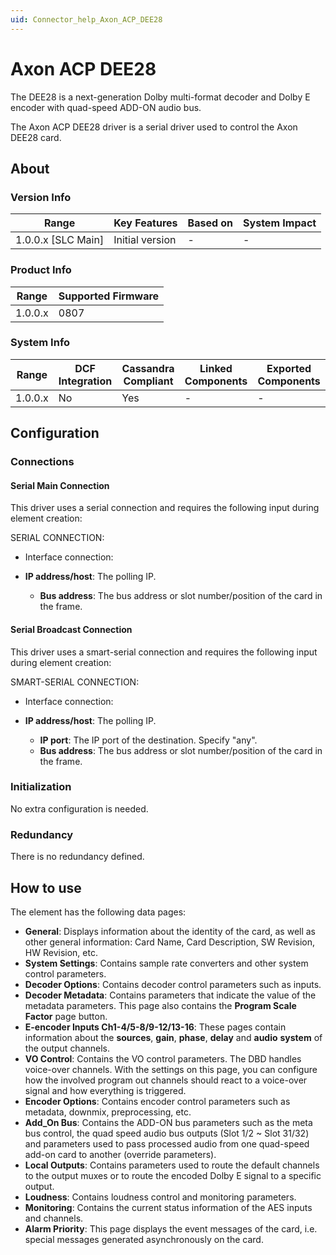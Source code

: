```yaml
---
uid: Connector_help_Axon_ACP_DEE28
---
```


# Axon ACP DEE28

The DEE28 is a next-generation Dolby multi-format decoder and Dolby E encoder with quad-speed ADD-ON audio bus.

The Axon ACP DEE28 driver is a serial driver used to control the Axon DEE28 card.

## About

### Version Info

| **Range**            | **Key Features** | **Based on** | **System Impact** |
|----------------------|------------------|--------------|-------------------|
| 1.0.0.x \[SLC Main\] | Initial version  | \-           | \-                |

### Product Info

| **Range** | **Supported Firmware** |
|-----------|------------------------|
| 1.0.0.x   | 0807                   |

### System Info

| **Range** | **DCF Integration** | **Cassandra Compliant** | **Linked Components** | **Exported Components** |
|-----------|---------------------|-------------------------|-----------------------|-------------------------|
| 1.0.0.x   | No                  | Yes                     | \-                    | \-                      |

## Configuration

### Connections

#### Serial Main Connection

This driver uses a serial connection and requires the following input during element creation:

SERIAL CONNECTION:

- Interface connection:

- **IP address/host**: The polling IP.
  - **Bus address**: The bus address or slot number/position of the card in the frame.

#### Serial Broadcast Connection

This driver uses a smart-serial connection and requires the following input during element creation:

SMART-SERIAL CONNECTION:

- Interface connection:

- **IP address/host**: The polling IP.
  - **IP port**: The IP port of the destination. Specify "any".
  - **Bus address**: The bus address or slot number/position of the card in the frame.

### Initialization

No extra configuration is needed.

### Redundancy

There is no redundancy defined.

## How to use

The element has the following data pages:

- **General**: Displays information about the identity of the card, as well as other general information: Card Name, Card Description, SW Revision, HW Revision, etc.
- **System Settings**: Contains sample rate converters and other system control parameters.
- **Decoder Options**: Contains decoder control parameters such as inputs.
- **Decoder Metadata**: Contains parameters that indicate the value of the metadata parameters. This page also contains the **Program Scale Factor** page button.
- **E-encoder Inputs Ch1-4/5-8/9-12/13-16**: These pages contain information about the **sources**, **gain**, **phase**, **delay** and **audio** **system** of the output channels.
- **VO Control**: Contains the VO control parameters. The DBD handles voice-over channels. With the settings on this page, you can configure how the involved program out channels should react to a voice-over signal and how everything is triggered.
- **Encoder Options**: Contains encoder control parameters such as metadata, downmix, preprocessing, etc.
- **Add_On Bus**: Contains the ADD-ON bus parameters such as the meta bus control, the quad speed audio bus outputs (Slot 1/2 ~ Slot 31/32) and parameters used to pass processed audio from one quad-speed add-on card to another (override parameters).
- **Local Outputs**: Contains parameters used to route the default channels to the output muxes or to route the encoded Dolby E signal to a specific output.
- **Loudness**: Contains loudness control and monitoring parameters.
- **Monitoring**: Contains the current status information of the AES inputs and channels.
- **Alarm Priority**: This page displays the event messages of the card, i.e. special messages generated asynchronously on the card.
